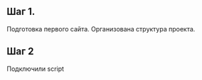 ## Шаг 1.
Подготовка первого сайта. Организована структура проекта.

## Шаг 2
Подключили script




